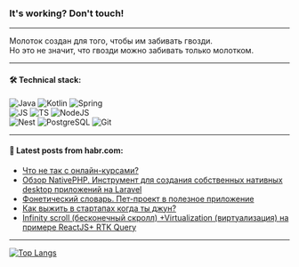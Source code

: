### It's working? Don't touch!

---
Молоток создан для того, чтобы им забивать гвозди. <br>
Но это не значит, что гвозди можно забивать только молотком.

---

#### 🛠️ Technical stack:

![Java](https://img.shields.io/badge/Java-informational?logo=Oracle&style=flat&logoColor=white&color=FF4500)
![Kotlin](https://img.shields.io/badge/Kotlin-informational?logo=Kotlin&style=flat&logoColor=white&color=774D97)
![Spring](https://img.shields.io/badge/SpringBoot-informational?logo=SpringBoot&style=flat&logoColor=white&color=6DB33F) <br>
![JS](https://img.shields.io/badge/JS-informational?logo=javaScript&style=flat&logoColor=black&color=F7Df1E)
![TS](https://img.shields.io/badge/TypeScript-informational?logo=typeScript&style=flat&logoColor=black&color=0667A8)
![NodeJS](https://img.shields.io/badge/NodeJS-informational?logo=node.js&style=flat&logoColor=white&color=70A760) <br>
![Nest](https://img.shields.io/badge/NestJS-informational?logo=NestJS&style=flat&logoColor=white&color=E0234E)
![PostgreSQL](https://img.shields.io/badge/PostgreSQL-informational?logo=PostgreSQL&style=flat&logoColor=white&color=DAA520)
![Git](https://img.shields.io/badge/Git-informational?logo=git&style=flat&logoColor=white&color=778899)

___

#### 💬 Latest posts from habr.com:

<!-- BLOG-POST-LIST:START -->
- [Что не так с онлайн-курсами?](https://habr.com/ru/articles/764652/?utm_source=habrahabr&utm_medium=rss&utm_campaign=764652)
- [Обзор NativePHP. Инструмент для создания собственных нативных desktop приложений на Laravel](https://habr.com/ru/articles/761740/?utm_source=habrahabr&utm_medium=rss&utm_campaign=761740)
- [Фонетический словарь. Пет-проект в полезное приложение](https://habr.com/ru/articles/764650/?utm_source=habrahabr&utm_medium=rss&utm_campaign=764650)
- [Как выжить в стартапах когда ты джун?](https://habr.com/ru/articles/764632/?utm_source=habrahabr&utm_medium=rss&utm_campaign=764632)
- [Infinity scroll &lpar;бесконечный скролл&rpar; +Virtualization &lpar;виртуализация&rpar; на примере ReactJS+ RTK Query](https://habr.com/ru/articles/764626/?utm_source=habrahabr&utm_medium=rss&utm_campaign=764626)
<!-- BLOG-POST-LIST:END -->

---
[![Top Langs](https://github-readme-stats-git-master-advtsetting-gmailcom.vercel.app/api/top-langs/?username=zloylis&langs_count=10&hide_title=false&title_color=e6edf3&size_weight=0.5&count_weight=0.5&layout=compact&hide_border=true&theme=dracula)](https://github.com/zloylis)

<!-- ![GitHub stats](https://github-readme-stats-git-master-advtsetting-gmailcom.vercel.app/api?username=zloylis&show_icons=true&hide_border=true&theme=dracula&hide_title=true&include_all_commits=true&count_private=true&hide=contribs&hide_rank=true) -->
